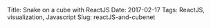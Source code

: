 Title: Snake on a cube with ReactJS
Date: 2017-02-17
Tags: ReactJS, visualization, Javascript
Slug: reactJS-and-cubenet

